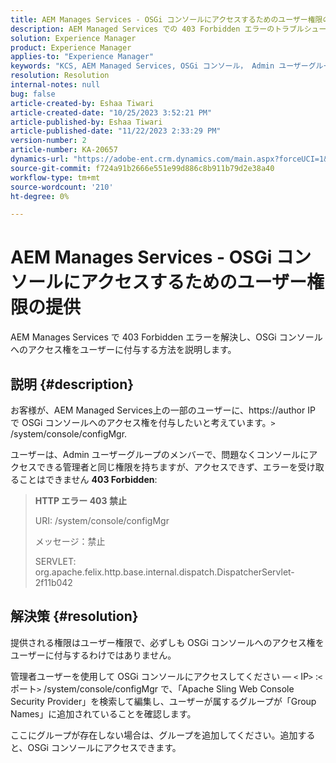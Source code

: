 ```yaml
---
title: AEM Manages Services - OSGi コンソールにアクセスするためのユーザー権限の提供
description: AEM Managed Services での 403 Forbidden エラーのトラブルシューティング方法を説明します。
solution: Experience Manager
product: Experience Manager
applies-to: "Experience Manager"
keywords: "KCS, AEM Managed Services, OSGi コンソール， Admin ユーザーグループ"
resolution: Resolution
internal-notes: null
bug: false
article-created-by: Eshaa Tiwari
article-created-date: "10/25/2023 3:52:21 PM"
article-published-by: Eshaa Tiwari
article-published-date: "11/22/2023 2:33:29 PM"
version-number: 2
article-number: KA-20657
dynamics-url: "https://adobe-ent.crm.dynamics.com/main.aspx?forceUCI=1&pagetype=entityrecord&etn=knowledgearticle&id=e930c879-4e73-ee11-9ae7-6045bd0063aa"
source-git-commit: f724a91b2666e551e99d886c8b911b79d2e38a40
workflow-type: tm+mt
source-wordcount: '210'
ht-degree: 0%

---
```


# AEM Manages Services - OSGi コンソールにアクセスするためのユーザー権限の提供


AEM Manages Services で 403 Forbidden エラーを解決し、OSGi コンソールへのアクセス権をユーザーに付与する方法を説明します。

## 説明 {#description}


お客様が、AEM Managed Services上の一部のユーザーに、https://author IP で OSGi コンソールへのアクセス権を付与したいと考えています。`>` /system/console/configMgr.

ユーザーは、Admin ユーザーグループのメンバーで、問題なくコンソールにアクセスできる管理者と同じ権限を持ちますが、アクセスできず、エラーを受け取ることはできません <b>403 Forbidden</b>:


> <b>HTTP エラー 403 禁止</b>
> 
> URI: /system/console/configMgr
> 
> メッセージ：禁止
> 
> SERVLET: org.apache.felix.http.base.internal.dispatch.DispatcherServlet-2f11b042



## 解決策 {#resolution}


提供される権限はユーザー権限で、必ずしも OSGi コンソールへのアクセス権をユーザーに付与するわけではありません。

管理者ユーザーを使用して OSGi コンソールにアクセスしてください — `<` IP`>` :`<` ポート`>` /system/console/configMgr で、「Apache Sling Web Console Security Provider」を検索して編集し、ユーザーが属するグループが「Group Names」に追加されていることを確認します。

ここにグループが存在しない場合は、グループを追加してください。追加すると、OSGi コンソールにアクセスできます。




